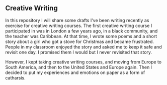 
##  Creative Writing 

In this repository I will share some drafts I've been writing recently as exercise for creative writing courses. The first creative writing course I participated in was in London a few years ago, in a black community, and the teacher was Caribbean. At that time, I wrote some poems and a short story about a girl who got a stove for Christmas and became frustrated. People in my classroom enjoyed the story and asked me to keep it safe and revisit one day. I promised them I would but I never revisited that story. 

However, I kept taking creative writing courses, and moving from Europe to South America, and then to the United States and Europe again. Then I decided to put my experiences and emotions on paper as a form of catharsis.


